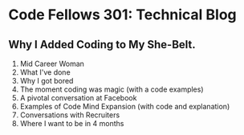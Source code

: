 # Code Fellows 301: Technical Blog
## Why I Added Coding to My She-Belt.

1. Mid Career Woman
2. What I've done
3. Why I got bored
4. The moment coding was magic (with a code examples)
5. A pivotal conversation at Facebook
6. Examples of Code Mind Expansion (with code and explanation)
7. Conversations with Recruiters
7. Where I want to be in 4 months
